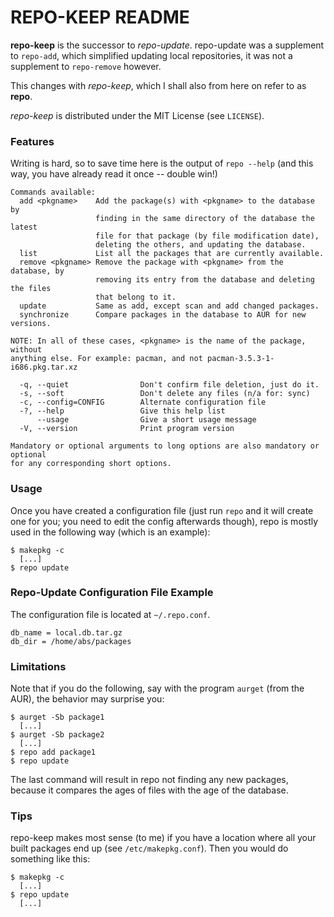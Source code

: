 REPO-KEEP README
===============================================================================

**repo-keep** is the successor to *repo-update*. repo-update was a supplement
to `repo-add`, which simplified updating local repositories, it was not
a supplement to `repo-remove` however.

This changes with *repo-keep*, which I shall also from here on refer to as
**repo**.

*repo-keep* is distributed under the MIT License (see `LICENSE`).


### Features
Writing is hard, so to save time here is the output of `repo --help`
(and this way, you have already read it once -- double win!)

    Commands available:
      add <pkgname>    Add the package(s) with <pkgname> to the database by
                       finding in the same directory of the database the latest
                       file for that package (by file modification date),
                       deleting the others, and updating the database.
      list             List all the packages that are currently available.
      remove <pkgname> Remove the package with <pkgname> from the database, by
                       removing its entry from the database and deleting the files
                       that belong to it.
      update           Same as add, except scan and add changed packages.
      synchronize      Compare packages in the database to AUR for new versions.

    NOTE: In all of these cases, <pkgname> is the name of the package, without
    anything else. For example: pacman, and not pacman-3.5.3-1-i686.pkg.tar.xz

      -q, --quiet                Don't confirm file deletion, just do it.
      -s, --soft                 Don't delete any files (n/a for: sync)
      -c, --config=CONFIG        Alternate configuration file
      -?, --help                 Give this help list
          --usage                Give a short usage message
      -V, --version              Print program version

    Mandatory or optional arguments to long options are also mandatory or optional
    for any corresponding short options.


### Usage
Once you have created a configuration file (just run `repo` and it will
create one for you; you need to edit the config afterwards though), repo
is mostly used in the following way (which is an example):

    $ makepkg -c
      [...]
    $ repo update


### Repo-Update Configuration File Example
The configuration file is located at `~/.repo.conf`.

    db_name = local.db.tar.gz
    db_dir = /home/abs/packages


### Limitations
Note that if you do the following, say with the program `aurget` (from
the AUR), the behavior may surprise you:

    $ aurget -Sb package1
      [...]
    $ aurget -Sb package2
      [...]
    $ repo add package1
    $ repo update

The last command will result in repo not finding any new packages,
because it compares the ages of files with the age of the database.


### Tips
repo-keep makes most sense (to me) if you have a location where all your
built packages end up (see `/etc/makepkg.conf`). Then you would do something
like this:

    $ makepkg -c
      [...]
    $ repo update
      [...]

